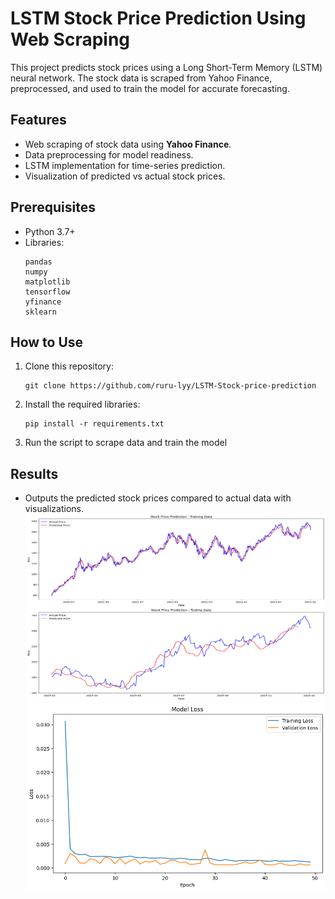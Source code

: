 # LSTM Stock Price Prediction Using Web Scraping  

This project predicts stock prices using a Long Short-Term Memory (LSTM) neural network. The stock data is scraped from Yahoo Finance, preprocessed, and used to train the model for accurate forecasting.  

## Features  
- Web scraping of stock data using **Yahoo Finance**.  
- Data preprocessing for model readiness.  
- LSTM implementation for time-series prediction.  
- Visualization of predicted vs actual stock prices.  

## Prerequisites  
- Python 3.7+  
- Libraries:  
  ```
  pandas  
  numpy  
  matplotlib  
  tensorflow  
  yfinance  
  sklearn  
  ```

## How to Use  
1. Clone this repository:  
   ```
   git clone https://github.com/ruru-lyy/LSTM-Stock-price-prediction
   ```  
2. Install the required libraries:  
   ```
   pip install -r requirements.txt
   ```  
3. Run the script to scrape data and train the model


## Results  
- Outputs the predicted stock prices compared to actual data with visualizations.
  <img src="predictions_plot.png" alt="Plot for Predictions" width="500" height="300">
  <img src="losses_plot.png" alt="Plot for Losses" width="500" height="300">

